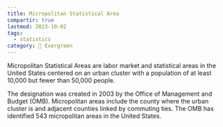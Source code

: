 ```yaml
---
title: Micropolitan Statistical Area
compartir: true
lastmod: 2023-10-02
tags:
  - statistics
category: 🌳 Evergreen
---
```


Micropolitan Statistical Areas are labor market and statistical areas in the United States centered on an urban cluster with a population of at least 10,000 but fewer than 50,000 people.

The designation was created in 2003 by the Office of Management and Budget (OMB). Micropolitan areas include the county where the urban cluster is and adjacent counties linked by commuting ties. The OMB has identified 543 micropolitan areas in the United States.
